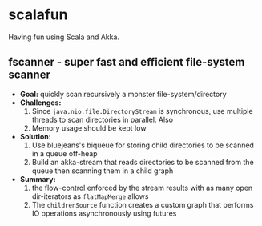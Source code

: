 # scalafun
Having fun using Scala and Akka.

## fscanner - super fast and efficient file-system scanner
* **Goal:** quickly scan recursively a monster file-system/directory
* **Challenges:**
  1. Since `java.nio.file.DirectoryStream` is synchronous, use multiple threads to scan directories in parallel. Also
  1. Memory usage should be kept low
* **Solution:**
  1. Use bluejeans's biqueue for storing child directories to be scanned in a queue off-heap
  1. Build an akka-stream that reads directories to be scanned from the queue then scanning them in a child graph
* **Summary:**
  1. the flow-control enforced by the stream results with as many open dir-iterators as `flatMapMerge` allows
  1. The `childrenSource` function creates a custom graph that performs IO operations asynchronously using futures